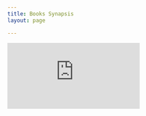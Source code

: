 ```yaml
---
title: Books Synapsis
layout: page

---
```

![2019-11-05-44450.html](https://jemrichards.github.io/jemrichardsbooks_com/assets/2019-11-05-44450.html)
